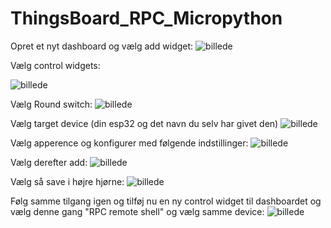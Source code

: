 # ThingsBoard_RPC_Micropython
Opret et nyt dashboard og vælg add widget:
![billede](https://github.com/user-attachments/assets/6730b6ce-2449-4013-b912-cbde4ddbb873)

Vælg control widgets:

![billede](https://github.com/user-attachments/assets/6e9781ee-13cf-4249-8a48-6c17a2f2c9d4)

Vælg Round switch:
![billede](https://github.com/user-attachments/assets/7184d1ec-0af8-4905-94bf-893f0c2cccf8)

Vælg target device (din esp32 og det navn du selv har givet den)
![billede](https://github.com/user-attachments/assets/453e7cd7-22d2-4a0c-97de-da5f885b1a1e)


Vælg apperence og konfigurer med følgende indstillinger:
![billede](https://github.com/user-attachments/assets/a92cb0f9-6c79-4c1f-8bfc-3b2203c167be)


Vælg derefter add:
![billede](https://github.com/user-attachments/assets/3e8222bd-30fe-4747-b9c7-c85ed41794da)

Vælg så save i højre hjørne:
![billede](https://github.com/user-attachments/assets/098bd592-220f-4112-ab00-73e96ed12d3c)

Følg samme tilgang igen og tilføj nu en ny control widget til dashboardet og vælg denne gang "RPC remote shell" og vælg samme device:
![billede](https://github.com/user-attachments/assets/d560a0cb-eeb2-44ff-8188-6a2060a0eb57)


